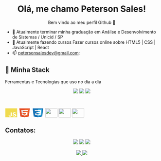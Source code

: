 <div align="center">
 <h1>Olá, me chamo Peterson Sales!</h1>
<p>Bem vindo ao meu perfil Github 👋</p>
</div>



- 🔭 Atualmente terminar minha graduação em Análise e Desenvolvimento de Sistemas / Unicid / SP
- 🌱 Atualmente fazendo cursos Fazer cursos online sobre HTML5 | CSS | JavaScript | React  
- 📫 petersonsalesdev@gmail.com: 

## 🧠 Minha Stack
Ferramentas e Tecnologias que uso no dia a dia
<div align="center">
 <img src="https://media3.giphy.com/media/ln7z2eWriiQAllfVcn/200w.webp" width="100">        
 <img src="https://i.giphy.com/media/KzJkzjggfGN5Py6nkT/200.webp" width="100">      
 <img src="https://i.giphy.com/media/IdyAQJVN2kVPNUrojM/200.webp" width="100">      
</div>


##
<div style="display: inline_block"><br>
  <img align="center" alt="" height="30" width="40" src="https://raw.githubusercontent.com/devicons/devicon/master/icons/javascript/javascript-plain.svg">
  <img align="center" alt="" height="30" width="40" src="https://raw.githubusercontent.com/devicons/devicon/master/icons/html5/html5-original.svg">
  <img align="center" alt="" height="30" width="40" src="https://raw.githubusercontent.com/devicons/devicon/master/icons/css3/css3-original.svg">
  <img align="center" alt="" height="30" width="40" src="https://cdn.jsdelivr.net/gh/devicons/devicon/icons/git/git-original.svg" />
  <img align="center" alt="" height="30" width="40" src="https://cdn.jsdelivr.net/gh/devicons/devicon/icons/nodejs/nodejs-original.svg" />
  <img align="center" alt="" height="30" width="40"src="https://cdn.jsdelivr.net/gh/devicons/devicon/icons/react/react-original.svg" />
</div>



## Contatos:

<div align="center">
<a href="https://instagram.com/petersonsales-instagram-aqui" target="_blank"><img loading="lazy" src="https://img.shields.io/badge/-Instagram-%23E4405F?style=for-the-badge&logo=instagram&logoColor=white" target="_blank"></a>
<a href = "mailto:contato@petersonsales"><img loading="lazy" src="https://img.shields.io/badge/Gmail-D14836?style=for-the-badge&logo=gmail&logoColor=white" target="_blank"></a>
<a href="https://www.linkedin.com/in/petersonsales-linkedln-aqui" target="_blank"><img loading="lazy" src="https://img.shields.io/badge/-LinkedIn-%230077B5?style=for-the-badge&logo=linkedin&logoColor=white" target="_blank"></a>   
</div>
<br>
<div align="center">
<a href="https://github.com/petersonsales">
<img loading="lazy" height="180em" src="https://github-readme-stats.vercel.app/api/top-langs/?username=petersonsales&layout=compact&langs_count=7&theme=dracula"/>
<img loading="lazy" height="180em" src="https://github-readme-stats.vercel.app/api?username=petersonsales&show_icons=true&theme=dracula&include_all_commits=true&count_private=true"/>
</div>


